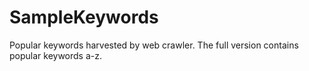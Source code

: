 # SampleKeywords

Popular keywords harvested by web crawler.
The full version contains popular keywords a-z.
